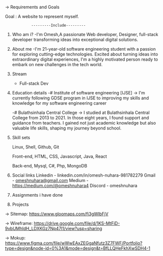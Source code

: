-> Requirements and Goals

Goal : A website to represent myself.

				---------Include---------
1. Who am i?
	-I'm Omesh,A passionate Web developer, Designer, full-stack developer
transforming ideas into exceptional digital solutions. 

2. About me
	-I'm 21-year-old software engineering student with a passion for exploring cutting-edge technologies. Excited about turning ideas into extraordinary digital experiences, I'm a highly motivated person ready to embark on new challenges in the tech world.

3. Stream
	- Full-stack Dev

4. Education details
	-# Institute of software engineering [IJSE]
	   ->  I'm currently following GDSE program in IJSE to improving my skills and knowledge for my software
	       engineering career
	       
	-# Bulathsinhala Central College
	   ->  I studied at Bulathsinhala Central College from 2013 to 2021. In those eight years, I found support
	       and guidance from teachers. I gained not just academic knowledge but also valuable life skills,
	       shaping my journey beyond school.

5. Skill sets

	Linux, Shell, Github, Git
	
	Front-end,
		HTML, CSS, Javascript, Java, React
	
	Back-end,
		Mysql, C#, Php, MongoDB

6. Social links
	Linkedin - linkedin.com/in/omesh-nuhara-981782279
	Gmail - omeshnuhara@gmail.com
	Medium - https://medium.com/@omeshnuhara4
	Discord - omeshnuhara

7. Assignments i have done
8. Projects

-> Sitemap: https://www.gloomaps.com/fj3gWlbFjV

-> Wireframe: https://drive.google.com/file/d/1KS-MtFiD-9vbUMhIdH_LDXKGz7Np47l1/view?usp=sharing

-> Mokup: https://www.figma.com/file/wWwEAxZEGgaNfutz3Z7FWF/Portfolio?type=design&node-id=0%3A1&mode=design&t=BfLLQHeFkhXwSDH4-1
